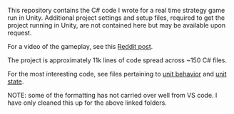 This repository contains the C# code I wrote for a real time strategy game run in Unity. Additional project settings and setup files, required to get the project running in Unity, are not contained here but may be available upon request. 

For a video of the gameplay, see this [Reddit post](https://www.reddit.com/r/Unity3D/comments/7vplpp/rtstd_project_gameplay/).

The project is approximately 11k lines of code spread across ~150 C# files.


For the most interesting code, see files pertaining to [unit behavior](Assets/WorldObject/Behavior) and [unit state](Assets/WorldObject/StateScripts/UnitStates).

NOTE: some of the formatting has not carried over well from VS code. I have only cleaned this up for the above linked folders. 


